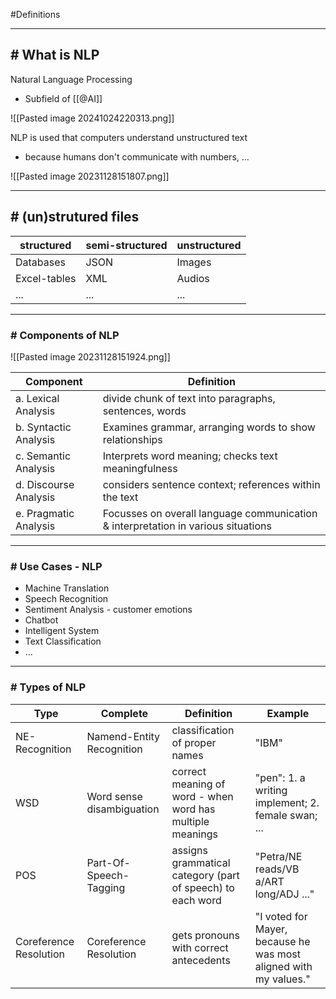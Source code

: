 #Definitions 

---
## # What is NLP

Natural Language Processing

- Subfield of [[@AI]]

![[Pasted image 20241024220313.png]]

NLP is used that computers understand unstructured text
- because humans don't communicate with numbers, ...

![[Pasted image 20231128151807.png]]

---
## # (un)strutured files

| structured   | semi-structured | unstructured |
| ------------ | --------------- | ------------ |
| Databases    | JSON            | Images       |
| Excel-tables | XML             | Audios       |
| ...          | ...             | ...          |

---
### # Components of NLP

![[Pasted image 20231128151924.png]]

| Component                | Definition                                              |
| ------------------------ | ------------------------------------------------------- |
| a. Lexical Analysis      | divide chunk of text into paragraphs, sentences, words  |
| b. Syntactic Analysis    | Examines grammar, arranging words to show relationships |
| c. Semantic Analysis     | Interprets word meaning; checks text meaningfulness     |
| d. Discourse Analysis | considers sentence context; references within the text  |
| e. Pragmatic Analysis    | Focusses on overall language communication & interpretation in various situations                                                        |

---
### # Use Cases - NLP

- Machine Translation
- Speech Recognition
- Sentiment Analysis - customer emotions
- Chatbot
- Intelligent System
- Text Classification
- ...

---
### # Types of NLP 

| Type                   | Complete                  | Definition                                                 | Example                                                          |
| ---------------------- | ------------------------- | ---------------------------------------------------------- | ---------------------------------------------------------------- |
| NE-Recognition         | Namend-Entity Recognition | classification of proper names                             | "IBM"                                                            |
| WSD                    | Word sense disambiguation | correct meaning of word - when word has multiple meanings  | "pen": 1. a writing implement; 2. female swan; ...               |
| POS                    | Part-Of-Speech-Tagging    | assigns grammatical category (part of speech) to each word | "Petra/NE reads/VB a/ART long/ADJ ..."                           |
| Coreference Resolution | Coreference Resolution    | gets pronouns with correct antecedents                     | "I voted for Mayer, because he was most aligned with my values." |

